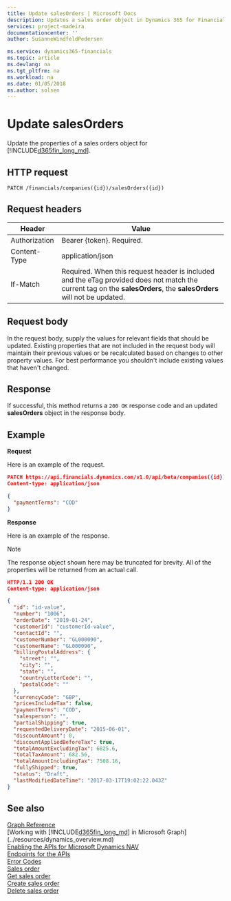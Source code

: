 ```yaml
---
title: Update salesOrders | Microsoft Docs
description: Updates a sales order object in Dynamics 365 for Financials.
services: project-madeira
documentationcenter: ''
author: SusanneWindfeldPedersen

ms.service: dynamics365-financials
ms.topic: article
ms.devlang: na
ms.tgt_pltfrm: na
ms.workload: na
ms.date: 01/05/2018
ms.author: solsen
---
```


# Update salesOrders
Update the properties of a sales orders object for [!INCLUDE[d365fin_long_md](../../includes/d365fin_long_md.md)].

## HTTP request

```
PATCH /financials/companies({id})/salesOrders({id})
```

## Request headers
|Header|Value|
|------|-----|
|Authorization |Bearer {token}. Required.|
|Content-Type  |application/json|
|If-Match      |Required. When this request header is included and the eTag provided does not match the current tag on the **salesOrders**, the **salesOrders** will not be updated. |

## Request body
In the request body, supply the values for relevant fields that should be updated. Existing properties that are not included in the request body will maintain their previous values or be recalculated based on changes to other property values. For best performance you shouldn't include existing values that haven't changed.

## Response
If successful, this method returns a ```200 OK``` response code and an updated **salesOrders** object in the response body.

## Example

**Request**

Here is an example of the request.
```json
PATCH https://api.financials.dynamics.com/v1.0/api/beta/companies({id})/salesOrders({id})
Content-type: application/json

{
  "paymentTerms": "COD"
}
```

**Response**

Here is an example of the response. 

> [!NOTE]  
>   The response object shown here may be truncated for brevity. All of the properties will be returned from an actual call.

```json
HTTP/1.1 200 OK
Content-type: application/json

{
  "id": "id-value",
  "number": "1006",
  "orderDate": "2019-01-24",
  "customerId": "customerId-value",
  "contactId": "",
  "customerNumber": "GL000090",
  "customerName": "GL000090",
  "billingPostalAddress": {
    "street": "",
    "city": "",
    "state": "",
    "countryLetterCode": "",
    "postalCode": ""
  },
  "currencyCode": "GBP",
  "pricesIncludeTax": false,
  "paymentTerms": "COD",
  "salesperson": "",
  "partialShipping": true,
  "requestedDeliveryDate": "2015-06-01",
  "discountAmount": 0,
  "discountAppliedBeforeTax": true,
  "totalAmountExcludingTax": 6825.6,
  "totalTaxAmount": 682.56,
  "totalAmountIncludingTax": 7508.16,
  "fullyShipped": true,
  "status": "Draft",
  "lastModifiedDateTime": "2017-03-17T19:02:22.043Z"
}
```

## See also
[Graph Reference](../api/dynamics_graph_reference.md)  
[Working with [!INCLUDE[d365fin_long_md](../../includes/d365fin_long_md.md)] in Microsoft Graph](../resources/dynamics_overview.md)  
[Enabling the APIs for Microsoft Dynamics NAV](../../enabling-apis-for-dynamics-nav.md)  
[Endpoints for the APIs](../../endpoints-apis-for-dynamics.md)  
[Error Codes](../dynamics_error_codes.md)  
[Sales order](../resources/dynamics_salesorder.md)  
[Get sales order](../api/dynamics_salesorder_get.md)  
[Create sales order](../api/dynamics_create_salesorder.md)  
[Delete sales order](../api/dynamics_salesorder_delete.md)  
